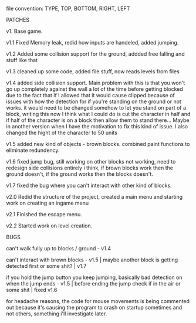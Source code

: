 file convention: TYPE, TOP, BOTTOM, RIGHT, LEFT

PATCHES

v1. Base game.


v1.1 Fixed Memory leak, redid how inputs are handeled, added jumping.


v1.2 Added some collision support for the ground, addded free falling and stuff like that


v1.3 cleaned up some code, added file stuff, now reads levels from files

v1.4 added side collision support. Main problem with this is that you won't go up completely against the wall a lot of the time before getting blocked due to the fact that if I allowed that it would cause clipped because of issues with how the detection for if you're standing on the ground or not works. it would need to be changed somehow to let you stand on part of a block, writing this now I think what I could do is cut the character in half and if half of the character is on a block then allow them to stand there... Maybe in another version when I have the motivation to fix this kind of issue. I also changed the hight of the character to 50 units

v1.5 added new kind of objects - brown blocks. combined paint functions to eliminate redundency.

v1.6 fixed jump bug, still working on other blocks not working, need to redesign side collisions entirely i think, if brown blocks work then the ground doesn't, if the ground works then the blocks doesn't. 

v1.7 fixed the bug where you can't interact with other kind of blocks.

v2.0 Redid the structure of the project, created a main menu and starting work on creating an ingame menu

v2.1 Finished the escape menu.

v2.2 Started work on level creation. 

BUGS

can't walk fully up to blocks / ground - v1.4

can't interact with brown blocks - v1.5 | maybe another block is getting detected first or some shit? | v1.7

if you hold the jump button you keep jumping, basically bad detection on when the jump ends - v1.5 | before ending the jump check if in the air or some shit | fixed v1.6

for headache reasons, the code for mouse movements is being commented out because it's causing the program to crash on startup sometimes and not others, something i'll investigate later.
